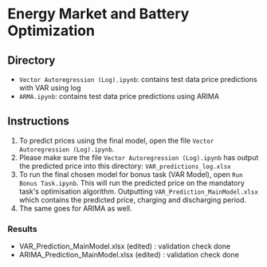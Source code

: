 # Energy Market and Battery Optimization

## Directory
- `Vector Autoregression (Log).ipynb`: contains test data price predictions with VAR using log 
- `ARMA.ipynb`: contains test data price predictions using ARIMA

## Instructions
1. To predict prices using the final model, open the file `Vector Autoregression (Log).ipynb`.
2. Please make sure the file `Vector Autoregression (Log).ipynb` has output the predicted price into this directory: `VAR_predictions_log.xlsx`
3. To run the final chosen model for bonus task (VAR Model), open `Run Bonus Task.ipynb`. This will run the predicted price on the mandatory task's optimisation algorithm. Outputting `VAR_Prediction_MainModel.xlsx` which contains the predicted price, charging and discharging period.
4. The same goes for ARIMA as well. 

### Results
- VAR_Prediction_MainModel.xlsx (edited) : validation check done
- ARIMA_Prediction_MainModel.xlsx (edited) : validation check done

